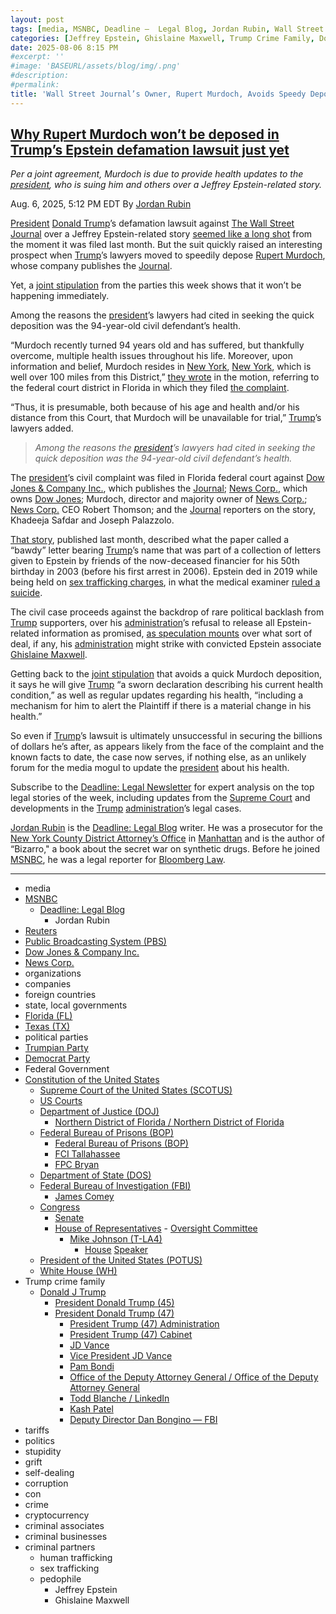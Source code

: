 ```yaml
---
layout: post
tags: [media, MSNBC, Deadline –  Legal Blog, Jordan Rubin, Wall Street Journal (WSJ), organizations, companies, Dow Jones – Trusted News & Data, News Corp, foreign countries, state local governments, political parties, Trumpian Party, Democrat Party, Federal Government, Constitution of the United States, Supreme Court of the United States (SCOTUS), US Courts, Department of Justice (DOJ), Department of State (DOS), Federal Bureau of Investigation (FBI), James Comey, Congress, President of the United States (POTUS), Senate, House of Representatives, White House (WH), President Donald Trump (45), President Donald Trump (47), Donald J Trump, President Trump (47) Administration, President Trump (47) Cabinet, JD Vance, Vice President JD Vance, Pam Bondi, Kash Patel, Deputy Director Dan Bongino — FBI, tariffs, politics, stupidity, grift, self-dealing, corruption, con, crime, cryptocurrency, criminal businesses, criminal associates, criminal partners, criminal businesses, criminal associates, crime partners, Jeffrey Epstein, human trafficking, sex trafficking, pedophile]
categories: [Jeffrey Epstein, Ghislaine Maxwell, Trump Crime Family, Donald Trump]
date: 2025-08-06 8:15 PM
#excerpt: ''
#image: 'BASEURL/assets/blog/img/.png'
#description:
#permalink:
title: 'Wall Street Journal’s Owner, Rupert Murdoch, Avoids Speedy Deposition For Trump’s Defamation Lawsuit Oflver Epstein Files'
---
```



## [Why Rupert Murdoch won’t be deposed in Trump’s Epstein defamation lawsuit just yet](https://www.msnbc.com/deadline-white-house/deadline-legal-blog/rupert-murdoch-trump-defamation-lawsuit-epstein-wall-street-journal-rcna223466)

*Per a joint agreement, Murdoch is due to provide health updates to the [president](https://www.whitehouse.gov/), who is suing him and others over a Jeffrey Epstein-related story.*

Aug. 6, 2025, 5:12 PM EDT
By [Jordan Rubin](https://www.msnbc.com/author/jordan-rubin-ncpn1301611)

[President](https://www.whitehouse.gov/) [Donald Trump](https://www.donaldjtrump.com/)’s defamation lawsuit against [The Wall Street Journal](https://www.wsj.com/) over a Jeffrey Epstein-related story [seemed like a long shot](https://www.msnbc.com/deadline-white-house/deadline-legal-blog/wall-street-journal-trump-epstein-lawsuit-rcna219968) from the moment it was filed last month. But the suit quickly raised an interesting prospect when [Trump](https://www.donaldjtrump.com/)’s lawyers moved to speedily depose [Rupert Murdoch](https://www.msnbc.com/deadline-white-house/deadline-legal-blog/fox-news-dominion-trial-sanctions-rcna79341), whose company publishes the [Journal](https://www.wsj.com/).

Yet, a [joint stipulation](https://storage.courtlistener.com/recap/gov.uscourts.flsd.693830/gov.uscourts.flsd.693830.27.0_1.pdf) from the parties this week shows that it won’t be happening immediately.

Among the reasons the [president](https://www.whitehouse.gov/)’s lawyers had cited in seeking the quick deposition was the 94-year-old civil defendant’s health.

“Murdoch recently turned 94 years old and has suffered, but thankfully overcome, multiple health issues throughout his life. Moreover, upon information and belief, Murdoch resides in [New York](https://www.nyc.gov/), [New York](https://www.ny.gov/), which is well over 100 miles from this District,” [they wrote](https://storage.courtlistener.com/recap/gov.uscourts.flsd.693830/gov.uscourts.flsd.693830.23.0_2.pdf) in the motion, referring to the federal court district in Florida in which they filed [the complaint](https://storage.courtlistener.com/recap/gov.uscourts.flsd.693830/gov.uscourts.flsd.693830.1.0_3.pdf).

“Thus, it is presumable, both because of his age and health and/or his distance from this Court, that Murdoch will be unavailable for trial,” [Trump](https://www.donaldjtrump.com/)’s lawyers added.

> *Among the reasons the [president](https://www.whitehouse.gov/)’s lawyers had cited in seeking the quick deposition was the 94-year-old civil defendant’s health.*

The [president](https://www.whitehouse.gov/)’s civil complaint was filed in Florida federal court against [Dow Jones & Company Inc.](https://www.dowjones.com/), which publishes the [Journal](https://www.wsj.com/); [News Corp.](http://newscorp.com/), which owns [Dow Jones](https://www.dowjones.com/); Murdoch, director and majority owner of [News Corp.](http://newscorp.com/); [News Corp.](http://newscorp.com/) CEO Robert Thomson; and the [Journal](https://www.wsj.com/) reporters on the story, Khadeeja Safdar and Joseph Palazzolo.

[That story](https://www.wsj.com/politics/trump-jeffrey-epstein-birthday-letter-we-have-certain-things-in-common-f918d796?gaa_at=eafs&gaa_n=ASWzDAg3zXc0PZ6R159c8B_Nk7NTjlUZYGu-eTJcCLYaRnU2q9pZEjHGCtqe&gaa_ts=687e43cd&gaa_sig=DxKiAsWEZrzyxHAnioY4JWjIpd989E3g29tR4vGxEqiIZ6tYjjqjm7u0unOhPHk3eJgmHf1PoNbFRv78SkcGXQ%3D%3D), published last month, described what the paper called a “bawdy” letter bearing [Trump](https://www.donaldjtrump.com/)’s name that was part of a collection of letters given to Epstein by friends of the now-deceased financier for his 50th birthday in 2003 (before his first arrest in 2006). Epstein ded in 2019 while being held on [sex trafficking charges](https://www.justice.gov/usao-sdny/pr/jeffrey-epstein-charged-manhattan-federal-court-sex-trafficking-minors), in what the medical examiner [ruled a suicide](https://www.pbs.org/newshour/nation/medical-examiner-dismisses-doubts-about-epstein-autopsy).

The civil case proceeds against the backdrop of rare political backlash from [Trump](https://www.donaldjtrump.com/) supporters, over his [administration](https://www.whitehouse.gov/administration/)’s refusal to release all Epstein-related information as promised, [as speculation mounts](https://www.msnbc.com/deadline-white-house/deadline-legal-blog/jeffrey-epstein-ghislaine-maxwell-grand-jury-transcripts-rcna223103) over what sort of deal, if any, his [administration](https://www.whitehouse.gov/administration/) might strike with convicted Epstein associate [Ghislaine Maxwell](https://www.msnbc.com/the-last-word/watch/lawrence-did-trump-lie-when-he-said-he-didn-t-know-about-ghislaine-maxwell-s-prison-transfer-244423237906).

Getting back to the [joint stipulation](https://storage.courtlistener.com/recap/gov.uscourts.flsd.693830/gov.uscourts.flsd.693830.27.0_1.pdf) that avoids a quick Murdoch deposition, it says he will give [Trump](https://www.donaldjtrump.com/) “a sworn declaration describing his current health condition,” as well as regular updates regarding his health, “including a mechanism for him to alert the Plaintiff if there is a material change in his health.”

So even if [Trump](https://www.donaldjtrump.com/)’s lawsuit is ultimately unsuccessful in securing the billions of dollars he’s after, as appears likely from the face of the complaint and the known facts to date, the case now serves, if nothing else, as an unlikely forum for the media mogul to update the [president](https://www.whitehouse.gov/) about his health.

Subscribe to the [Deadline: Legal Newsletter](https://link.msnbc.com/join/5ck/msnbc-deadlinelegal-signup-inline) for expert analysis on the top legal stories of the week, including updates from the [Supreme Court](https://www.supremecourt.gov/) and developments in the [Trump](https://www.donaldjtrump.com/) [administration](https://www.whitehouse.gov/administration/)’s legal cases.

[Jordan Rubin](https://www.msnbc.com/author/jordan-rubin-ncpn1301611) is the [Deadline: Legal Blog](https://www.msnbc.com/deadline-white-house) writer. He was a prosecutor for the [New York County District Attorney’s Office](https://manhattanda.org/) in [Manhattan](https://manhattanda.org/) and is the author of “Bizarro," a book about the secret war on synthetic drugs. Before he joined [MSNBC](https://www.msnbc.com/), he was a legal reporter for [Bloomberg Law](https://pro.bloomberglaw.com/).

----
- media
- [MSNBC](https://www.msnbc.com/)
    - [Deadline: Legal Blog](https://www.msnbc.com/deadline-white-house)
        - Jordan Rubin
- [Reuters](https://www.reuters.com/)
- [Public Broadcasting System (PBS)](https://www.pbs.org/)
- [Dow Jones & Company Inc.](https://www.dowjones.com/)
- [News Corp.](http://newscorp.com/)
- organizations 
- companies
- foreign countries 
- state, local governments
- [Florida (FL)](https://www.myflorida.gov/)
- [Texas (TX)](https://www.texas.gov/)
- political parties 
- [Trumpian Party](https://www.gop.com/)
- [Democrat Party](https://www.democrats.org/)
- Federal Government 
- [Constitution of the United States](https://constitution.congress.gov/)
    - [Supreme Court of the United States (SCOTUS)](https://www.supremecourt.gov/)
    - [US Courts](https://www.uscourts.gov/)
    - [Department of Justice (DOJ)](https://www.justice.gov/)
        - [Northern District of Florida / Northern District of Florida](https://www.justice.gov/usao-ndfl)
    - [Federal Bureau of Prisons (BOP)](https://www.bop.gov/)
        - [Federal Bureau of Prisons (BOP)](https://www.bop.gov/)
        - [FCI Tallahassee](https://www.bop.gov/locations/institutions/tal/)
        - [FPC Bryan](https://www.bop.gov/locations/institutions/bry/)
    - [Department of State (DOS)](https://www.state.gov/)
    - [Federal Bureau of Investigation (FBI)](https://www.fbi.gov/)
        - [James Comey](https://www.fbi.gov/history/directors/james-b-comey)
    - [Congress](https://www.congress.gov/)
        - [Senate](https://www.senate.gov/)
        - [House of Representatives](https://www.house.gov/)
                - [Oversight Committee](https://oversight.house.gov/)
            - [Mike Johnson (T-LA4)](https://mikejohnson.house.gov/)
                - [House](https://www.house.gov/) [Speaker](https://www.speaker.gov/) 
    - [President of the United States (POTUS)](https://www.whitehouse.gov/)
    - [White House (WH)](https://www.whitehouse.gov/)
- Trump crime family 
    - [Donald J Trump](https://www.donaldjtrump.com/)
        - [President Donald Trump (45)](https://trumpwhitehouse.archives.gov/)
        - [President Donald Trump (47)](https://www.whitehouse.gov/administration/donald-j-trump/)
            - [President Trump (47) Administration](https://www.whitehouse.gov/administration/)
            - [President Trump (47) Cabinet](https://www.whitehouse.gov/administration/the-cabinet/)
            - [JD Vance](https://www.linkedin.com/in/jd-vance-770a9047/)
            - [Vice President JD Vance](https://www.whitehouse.gov/administration/jd-vance/)
            - [Pam Bondi](https://www.justice.gov/ag/staff-profile/meet-attorney-general)
            - [Office of the Deputy Attorney General / Office of the Deputy Attorney General](https://www.justice.gov/dag)
            - [Todd Blanche / LinkedIn](https://www.linkedin.com/in/toddblanche/)
            - [Kash Patel](https://www.fbi.gov/about/leadership-and-structure/director-patel)
            - [Deputy Director Dan Bongino — FBI](https://www.fbi.gov/about/leadership-and-structure/deputy-director-dan-bongino)
- tariffs
- politics
- stupidity
- grift
- self-dealing
- corruption
- con
- crime
- cryptocurrency 
- criminal associates
- criminal businesses
- criminal partners
    - human trafficking 
    - sex trafficking 
    - pedophile 
        - Jeffrey Epstein 
        - Ghislaine Maxwell
